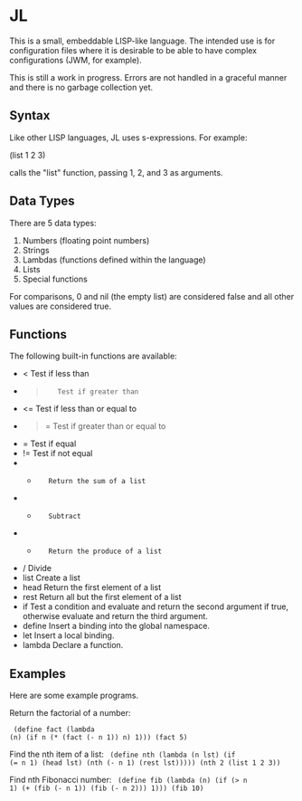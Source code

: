 
JL
==============================================================================
This is a small, embeddable LISP-like language.  The intended use is for
configuration files where it is desirable to be able to have complex
configurations (JWM, for example).

This is still a work in progress.  Errors are not handled in a graceful
manner and there is no garbage collection yet.

Syntax
------------------------------------------------------------------------------
Like other LISP languages, JL uses s-expressions.  For example:

  (list 1 2 3)

calls the "list" function, passing 1, 2, and 3 as arguments.

Data Types
------------------------------------------------------------------------------
There are 5 data types:

 1. Numbers (floating point numbers)
 2. Strings
 3. Lambdas (functions defined within the language)
 4. Lists
 5. Special functions

For comparisons, 0 and nil (the empty list) are considered false and all
other values are considered true.

Functions
------------------------------------------------------------------------------
The following built-in functions are available:

 - <        Test if less than
 - >        Test if greater than
 - <=       Test if less than or equal to
 - >=       Test if greater than or equal to
 - =        Test if equal
 - !=       Test if not equal
 - +        Return the sum of a list
 - -        Subtract
 - *        Return the produce of a list
 - /        Divide
 - list     Create a list
 - head     Return the first element of a list
 - rest     Return all but the first element of a list
 - if       Test a condition and evaluate and return the second argument
            if true, otherwise evaluate and return the third argument.
 - define   Insert a binding into the global namespace.
 - let      Insert a local binding.
 - lambda   Declare a function.

Examples
------------------------------------------------------------------------------
Here are some example programs.

Return the factorial of a number:
<code><pre>
   (define fact (lambda (n)
      (if n
         (\* (fact (- n 1)) n)
         1)))
   (fact 5)
</pre></code>

Find the nth item of a list:
<code>
   (define nth (lambda (n lst)
      (if (= n 1)
         (head lst)
         (nth (- n 1) (rest lst)))))
   (nth 2 (list 1 2 3))
</code>

Find nth Fibonacci number:
<code>
   (define fib (lambda (n)
      (if (> n 1)
         (+ (fib (- n 1)) (fib (- n 2)))
         1)))
   (fib 10)
</code>

